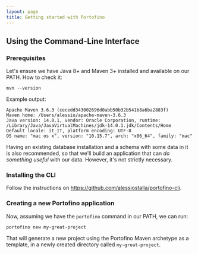 ```yaml
---
layout: page
title: Getting started with Portofino
---
```


## Using the Command-Line Interface

### Prerequisites

Let's ensure we have Java 8+ and Maven 3+ installed and available on our PATH. How to check it:

```shell
mvn --version
```

Example output:

```
Apache Maven 3.6.3 (cecedd343002696d0abb50b32b541b8a6ba2883f)
Maven home: /Users/alessio/apache-maven-3.6.3
Java version: 14.0.1, vendor: Oracle Corporation, runtime: /Library/Java/JavaVirtualMachines/jdk-14.0.1.jdk/Contents/Home
Default locale: it_IT, platform encoding: UTF-8
OS name: "mac os x", version: "10.15.7", arch: "x86_64", family: "mac"
```

Having an existing database installation and a schema with some data in it is also recommended, so that we'll build an 
application that can _do something useful_ with our data. However, it's not strictly necessary.

### Installing the CLI

Follow the instructions on https://github.com/alessiostalla/portofino-cli.

### Creating a new Portofino application

Now, assuming we have the `portofino` command in our PATH, we can run: 

```shell
portofino new my-great-project
```

That will generate a new project using the Portofino Maven archetype as a template, 
in a newly created directory called `my-great-project`.

